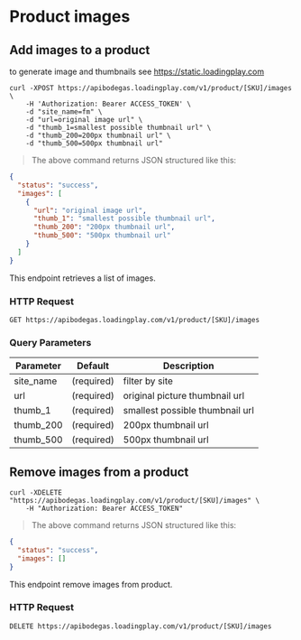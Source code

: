 # Product images

## Add images to a product

to generate image and thumbnails see https://static.loadingplay.com

```shell
curl -XPOST https://apibodegas.loadingplay.com/v1/product/[SKU]/images \
    -H 'Authorization: Bearer ACCESS_TOKEN' \
    -d "site_name=fm" \
    -d "url=original image url" \
    -d "thumb_1=smallest possible thumbnail url" \
    -d "thumb_200=200px thumbnail url" \
    -d "thumb_500=500px thumbnail url"
```

> The above command returns JSON structured like this:

```json
{
  "status": "success",
  "images": [
    {
      "url": "original image url",
      "thumb_1": "smallest possible thumbnail url",
      "thumb_200": "200px thumbnail url",
      "thumb_500": "500px thumbnail url"
    }
  ]
}
```

This endpoint retrieves a list of images.

### HTTP Request

`GET https://apibodegas.loadingplay.com/v1/product/[SKU]/images`

### Query Parameters

| Parameter | Default    | Description                     |
| --------- | ---------- | ------------------------------- |
| site_name | (required) | filter by site                  |
| url       | (required) | original picture thumbnail url  |
| thumb_1   | (required) | smallest possible thumbnail url |
| thumb_200 | (required) | 200px thumbnail url             |
| thumb_500 | (required) | 500px thumbnail url             |





## Remove images from a product

```shell
curl -XDELETE "https://apibodegas.loadingplay.com/v1/product/[SKU]/images" \
    -H "Authorization: Bearer ACCESS_TOKEN"
```

> The above command returns JSON structured like this:

```json
{
  "status": "success",
  "images": []
}
```

This endpoint remove images from product.

### HTTP Request

`DELETE https://apibodegas.loadingplay.com/v1/product/[SKU]/images`
